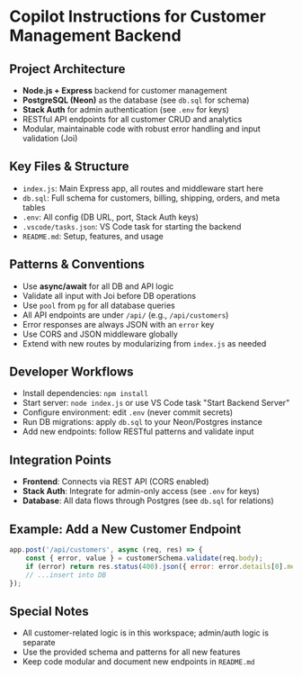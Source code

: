 
<!-- Use this file to provide workspace-specific custom instructions to Copilot. For more details, visit https://code.visualstudio.com/docs/copilot/copilot-customization#_use-a-githubcopilotinstructionsmd-file -->

# Copilot Instructions for Customer Management Backend

## Project Architecture
- **Node.js + Express** backend for customer management
- **PostgreSQL (Neon)** as the database (see `db.sql` for schema)
- **Stack Auth** for admin authentication (see `.env` for keys)
- RESTful API endpoints for all customer CRUD and analytics
- Modular, maintainable code with robust error handling and input validation (Joi)

## Key Files & Structure
- `index.js`: Main Express app, all routes and middleware start here
- `db.sql`: Full schema for customers, billing, shipping, orders, and meta tables
- `.env`: All config (DB URL, port, Stack Auth keys)
- `.vscode/tasks.json`: VS Code task for starting the backend
- `README.md`: Setup, features, and usage

## Patterns & Conventions
- Use **async/await** for all DB and API logic
- Validate all input with Joi before DB operations
- Use `pool` from `pg` for all database queries
- All API endpoints are under `/api/` (e.g., `/api/customers`)
- Error responses are always JSON with an `error` key
- Use CORS and JSON middleware globally
- Extend with new routes by modularizing from `index.js` as needed

## Developer Workflows
- Install dependencies: `npm install`
- Start server: `node index.js` or use VS Code task "Start Backend Server"
- Configure environment: edit `.env` (never commit secrets)
- Run DB migrations: apply `db.sql` to your Neon/Postgres instance
- Add new endpoints: follow RESTful patterns and validate input

## Integration Points
- **Frontend**: Connects via REST API (CORS enabled)
- **Stack Auth**: Integrate for admin-only access (see `.env` for keys)
- **Database**: All data flows through Postgres (see `db.sql` for relations)

## Example: Add a New Customer Endpoint
```js
app.post('/api/customers', async (req, res) => {
	const { error, value } = customerSchema.validate(req.body);
	if (error) return res.status(400).json({ error: error.details[0].message });
	// ...insert into DB
});
```

## Special Notes
- All customer-related logic is in this workspace; admin/auth logic is separate
- Use the provided schema and patterns for all new features
- Keep code modular and document new endpoints in `README.md`
